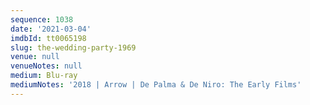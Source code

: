 ```yaml
---
sequence: 1038
date: '2021-03-04'
imdbId: tt0065198
slug: the-wedding-party-1969
venue: null
venueNotes: null
medium: Blu-ray
mediumNotes: '2018 | Arrow | De Palma & De Niro: The Early Films'
---
```


